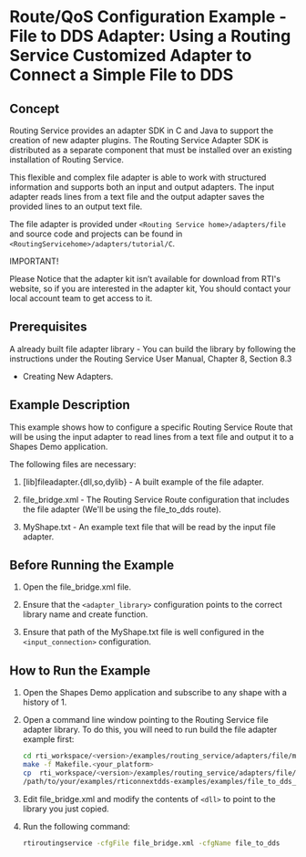 # Route/QoS Configuration Example - File to DDS Adapter: Using a Routing Service Customized Adapter to Connect a Simple File to DDS

## Concept

Routing Service provides an adapter SDK in C and Java to support the creation of
new adapter plugins. The Routing Service Adapter SDK is distributed as a
separate component that must be installed over an existing installation of
Routing Service.

This flexible and complex file adapter is able to work with structured
information and supports both an input and output adapters. The input adapter
reads lines from a text file and the output adapter saves the provided lines to
an output text file.

The file adapter is provided under `<Routing Service home>/adapters/file` and
source code and projects can be found in
`<RoutingServicehome>/adapters/tutorial/C`.

IMPORTANT!

Please Notice that the adapter kit isn’t available for download from RTI's
website, so if you are interested in the adapter kit, You should contact your
local account team to get access to it.

## Prerequisites

A already built file adapter library - You can build the library by following
the instructions under the Routing Service User Manual, Chapter 8, Section 8.3

- Creating New Adapters.

## Example Description

This example shows how to configure a specific Routing Service Route that will
be using the input adapter to read lines from a text file and output it to a
Shapes Demo application.

The following files are necessary:

1.  [lib]fileadapter.{dll,so,dylib} - A built example of the file adapter.

2.  file_bridge.xml - The Routing Service Route configuration that includes the
    file adapter (We'll be using the file_to_dds route).

3.  MyShape.txt - An example text file that will be read by the input file
    adapter.

## Before Running the Example

1.  Open the file_bridge.xml file.

2.  Ensure that the `<adapter_library>` configuration points to the correct
    library name and create function.

3.  Ensure that path of the MyShape.txt file is well configured in the
    `<input_connection>` configuration.

## How to Run the Example

1.  Open the Shapes Demo application and subscribe to any shape with a history
     of 1.

2.  Open a command line window pointing to the Routing Service file adapter
    library. To do this, you will need to run build the file adapter example
    first:

    ```sh
    cd rti_workspace/<version>/examples/routing_service/adapters/file/make
    make -f Makefile.<your_platform>
    cp  rti_workspace/<version>/examples/routing_service/adapters/file/[lib]fileadapter.{dll,so,dylib} \
    /path/to/your/examples/rticonnextdds-examples/examples/file_to_dds_configuration
    ```

3.  Edit file_bridge.xml and modify the contents of `<dll>` to point to the
    library you just copied.

4.  Run the following command:

    ```sh
    rtiroutingservice -cfgFile file_bridge.xml -cfgName file_to_dds
    ```
